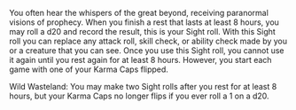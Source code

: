 You often hear the whispers of the great beyond, receiving paranormal visions of prophecy. When you finish a rest that lasts at least 8 hours, you may roll a d20 and record the result, this is your Sight roll. With this Sight roll you can replace any attack roll, skill check, or ability check made by you or a creature that you can see. Once you use this Sight roll, you cannot use it again until you rest again for at least 8 hours. However, you start each game with one of your Karma Caps flipped. 

Wild Wasteland: You may make two Sight rolls after you rest for at least 8 hours, but your Karma Caps no longer flips if you ever roll a 1 on a d20.